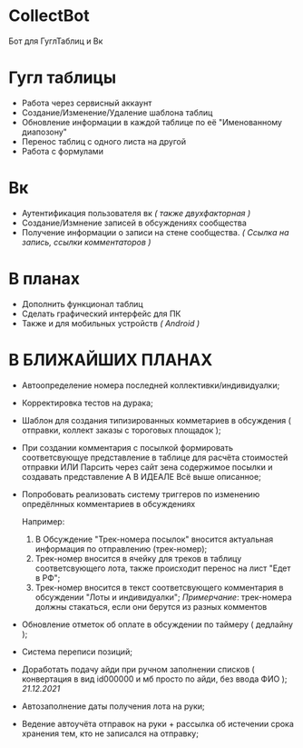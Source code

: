 # CollectBot
Бот для ГуглТаблиц и Вк

# Гугл таблицы
- Работа через сервисный аккаунт 
- Создание/Изменение/Удаление шаблона таблиц
- Обновление информации в каждой таблице по её "Именованному диапозону"
- Перенос таблиц с одного листа на другой
- Работа с формулами

# Вк
- Аутентификация пользователя вк *( также двухфакторная )*
- Создание/Измнение записей в обсуждениях сообщества 
- Получение информации о записи на стене сообщества. *( Ссылка на запись, ссылки комментаторов )*

# В планах
- Дополнить функционал таблиц
- Сделать графический интерфейс для ПК
- Также и для мобильных устройств *( Android )*

# В БЛИЖАЙШИХ ПЛАНАХ
- Автоопределение номера последней коллективки/индивидуалки;
- Корректировка тестов на дурака;
- Шаблон для создания типизированных комметариев в обсуждения ( отправки, коллект заказы с тороговых площадок );
- При создании комментария с посылкой формировать соответсвующуе представление в таблице для расчёта стоимостей отправки
  ИЛИ
  Парсить через сайт зена содержимое посылки и создавать представление
  А В ИДЕАЛЕ
  Всё выше описанное;
- Попробовать реализовать систему триггеров по изменению опредёлнных комментариев в обсуждениях

  Например: 
  1. В Обсуждение "Трек-номера посылок" вносится актуальная информация по отправлению (трек-номер);
  2. Трек-номер вносится в ячейку для треков в таблицу соответсвующего лота, также происходит перенос на лист "Едет в РФ";
  3. Трек-номер вносится в текст соответсвующего комментария в обсуждении "Лоты и индивидуалки";
  *Примерчание*: трек-номера должны стакаться, если они берутся из разных комментов 

- Обновление отметок об оплате в обсуждении по таймеру ( дедлайну );
- Система переписи позиций;
- Доработать подачу айди при ручном заполнении списков ( конвертация в вид id000000 и мб просто по айди, без ввода ФИО ); *21.12.2021*
- Автозаполнение даты получения лота на руки;
- Ведение автоучёта отправок на руки + рассылка об истечении срока хранения тем, кто не записался на отправку;
